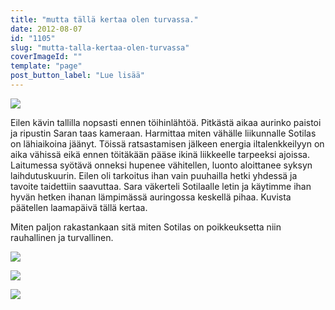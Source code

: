 ```yaml
---
title: "mutta tällä kertaa olen turvassa."
date: 2012-08-07
id: "1105"
slug: "mutta-talla-kertaa-olen-turvassa"
coverImageId: ""
template: "page"
post_button_label: "Lue lisää"
---
```


[![](/images/IMG_9400.png)](http://2.bp.blogspot.com/-CYYlEIFYSio/UCFyimpIlXI/AAAAAAAABA4/gxrV-V2N8oA/s1600/IMG_9400.png)

Eilen kävin tallilla nopsasti ennen töihinlähtöä. Pitkästä aikaa aurinko paistoi ja ripustin Saran taas kameraan. Harmittaa miten vähälle liikunnalle Sotilas on lähiaikoina jäänyt. Töissä ratsastamisen jälkeen energia iltalenkkeilyyn on aika vähissä eikä ennen töitäkään pääse ikinä liikkeelle tarpeeksi ajoissa. Laitumessa syötävä onneksi hupenee vähitellen, luonto aloittanee syksyn laihdutuskuurin. Eilen oli tarkoitus ihan vain puuhailla hetki yhdessä ja tavoite taidettiin saavuttaa. Sara väkerteli Sotilaalle letin ja käytimme ihan hyvän hetken ihanan lämpimässä auringossa keskellä pihaa. Kuvista päätellen laamapäivä tällä kertaa.

Miten paljon rakastankaan sitä miten Sotilas on poikkeuksetta niin rauhallinen ja turvallinen.

[![](/images/IMG_9543.png)](http://4.bp.blogspot.com/-gp7Doyb4PFc/UCFyuyOYPPI/AAAAAAAABBQ/FNeblnePnGM/s1600/IMG_9543.png)

[![](/images/IMG_9525.png)](http://3.bp.blogspot.com/-N-yt6mzjjJA/UCFyoidlZVI/AAAAAAAABBA/nOg-euOi_40/s1600/IMG_9525.png)

[![](/images/IMG_9603.png)](http://2.bp.blogspot.com/-f3r_vlO2a0U/UCFy35cUZQI/AAAAAAAABBo/7sdtYu0DG6w/s1600/IMG_9603.png)
